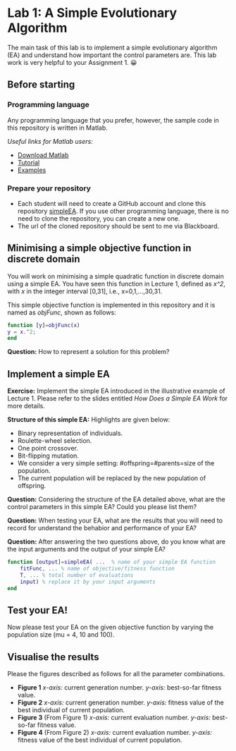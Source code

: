 # Lab 1: A Simple Evolutionary Algorithm

The main task of this lab is to implement a simple evolutionary algorithm (EA) and understand how important the control parameters are. 
This lab work is very helpful to your Assignment 1. :grinning:

## Before starting

### Programming language
Any programming language that you prefer, however, the sample code in this repository is written in Matlab.

*Useful links for Matlab users:*
* [Download Matlab](http://lib.sustc.edu.cn/UserFiles/download/1489545490853.docx?locale=zh_CN)
* [Tutorial](https://ww2.mathworks.cn/support/learn-with-matlab-tutorials.html)
* [Examples](https://ww2.mathworks.cn/help/examples.html)


### Prepare your repository
* Each student will need to create a GitHub account and clone this repository [simpleEA](https://github.com/SUSTech-EC2020/simpleEA.git). If you use other programming language, there is no need to clone the repository, you can create a new one.
* The url of the cloned repository should be sent to me via Blackboard.

## Minimising a simple objective function in discrete domain
You will work on minimising a simple quadratic function in discrete domain using a simple EA. You have seen this function in Lecture 1, defined as *x^2*, with *x* in the integer interval [0,31], i.e., x=0,1,...,30,31.

This simple objective function is implemented in this repository and it is named as *objFunc*, shown as follows:
```matlab
function [y]=objFunc(x)
y = x.^2;
end
```

**Question:** How to represent a solution for this problem?

## Implement a simple EA
**Exercise:** Implement the simple EA introduced in the illustrative example of Lecture 1.
Please refer to the slides entitled *How Does a Simple EA Work* for more details.

**Structure of this simple EA:** Highlights are given below:
* Binary representation of individuals.
* Roulette-wheel selection.
* One point crossover.
* Bit-flipping mutation.
* We consider a very simple setting: #offspring=#parents=size of the population. 
* The current population will be replaced by the new population of offspring.

**Question:** Considering the structure of the EA detailed above, what are the control parameters in this simple EA? Could you please list them?

**Question:** When testing your EA, what are the results that you will need to record for understand the behabior and performance of your EA?

**Question:** After answering the two questions above, do you know what are the input arguments and the output of your simple EA?

```matlab
function [output]=simpleEA( ...  % name of your simple EA function
    fitFunc, ... % name of objective/fitness function
    T, ... % total number of evaluations
    input) % replace it by your input arguments
end
```

## Test your EA!
Now please test your EA on the given objective function by varying the population size (mu = 4, 10 and 100).

## Visualise the results
Please the figures described as follows for all the parameter combinations.
* **Figure 1** *x-axis:* current generation number. *y-axis:* best-so-far fitness value.
* **Figure 2** *x-axis:* current generation number. *y-axis:* fitness value of the best individual of current population.
* **Figure 3** (From Figure 1) *x-axis:* current evaluation number. *y-axis:* best-so-far fitness value.
* **Figure 4** (From Figure 2) *x-axis:* current evaluation number. *y-axis:* fitness value of the best individual of current population.
